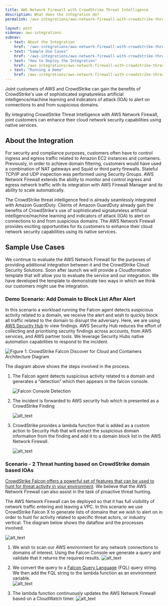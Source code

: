 ```yaml
---
title: AWS Network Firewall with CrowdStrike Threat Intelligence
description: What does the integration do?
permalink: /aws-integrations/aws-network-firewall-with-crowdstrike-threat-intelligence/

layout: post
sidenav: aws-integrations
subnav:
  - text: About the Integration
    href: '/aws-integrations/aws-network-firewall-with-crowdstrike-threat-intelligence/#about-the-integration'
  - text: "Sample Use Cases"
    href: '/aws-integrations/aws-network-firewall-with-crowdstrike-threat-intelligence/#sample-use-cases'
  - text: "How to Deploy the Integration"
    href: /aws-integrations/aws-network-firewall-with-crowdstrike-threat-intelligence/how-to-deploy/
  - text: "Running a Demo"
    href: /aws-integrations/aws-network-firewall-with-crowdstrike-threat-intelligence/running-a-demo/
---
```

<p>Joint customers of AWS and CrowdStrike can gain the benefits of CrowdStrike's use
  of sophisticated signatureless artificial intelligence/machine learning and indicators
  of attack (IOA) to alert on connections to and from suspicious domains.</p>
  <p>By integrating CrowdStrike Threat Intelligence with AWS Network Firewall, joint
  customers can enhance their cloud network security capabilities using native services.</p>



## About the Integration

For security and compliance purposes, customers often have to control ingress and egress traffic related to Amazon EC2 instances and containers.  Previously, in order to achieve domain filtering, customers would have used a combination of NAT gateways and Squid or third party firewalls.  Stateful TCP/IP and UDP inspection was performed using Security Groups.   AWS Network Firewall extends the ability to monitor and control ingress and egress network traffic with its integration with AWS Firewall Manager and its ability to scale automatically.   

The CrowdStrike threat intelligence feed is already seamlessly integrated with Amazon GuardDuty. Clients of Amazon GuardDuty already gain the benefits of CrowdStrike's use of sophisticated signatureless artificial intelligence/machine learning and indicators of attack (IOA) to alert on connections to and from suspicious domains.  The AWS Network Firewall provides exciting opportunities for its customers to enhance their cloud network security capabilities using its native services. 

## Sample Use Cases
We continue to evaluate the AWS Network Firewall for the purposes of providing additional integration between it and the CrowdStrike Cloud Security Solutions.   Soon after launch we will provide a Cloudformation template that will allow you to evaluate the service and our integration.   We have developed the template to demonstrate two ways in which we think our customers might use the integration.

### Demo Scenario: Add Domain to Block List After Alert

In this scenario a workload running the Falcon agent detects suspicious activity related to a domain,  we receive the alert and wish to quickly block all traffic related to the domain to disrupt the adversary.   Here, we are using [AWS Security Hub](https://aws.amazon.com/security-hub/?aws-security-hub-blogs.sort-by=item.additionalFields.createdDate&aws-security-hub-blogs.sort-order=desc) to view findings.  AWS Security Hub reduces the effort of collecting and prioritising security findings across accounts, from AWS services, and AWS partner tools.  We leverage Security Hubs native automation capabilities to respond to the incident.   

 ![Figure 1: CrowdStrike Falcon Discover for Cloud and Containers Architecture Diagram](../../../assets/img/aws-network-firewall/scenario1.png)

The diagram above shows the steps involved in the process.

1. The Falcon agent detects suspicious activity related to a domain and generates a “detection” which then appears in the falcon console.    

    ![Falcon Console Detection](../../../assets/img/aws-network-firewall/detection.png)
2. The incident is forwarded to AWS security hub which is presented as a CrowdStrike Finding


   ![alt_text](../../../assets/img/aws-network-firewall/image3.png "image_tooltip")


3) CrowdStrike provides a lambda function that is added as a custom action to Security Hub that will extract the suspicious domain information from the finding and add it to a domain block list in the AWS Network Firewall.  
    
    ![alt_text](../../../assets/img/aws-network-firewall/image4.png "image_tooltip") 
    


### Scenario - 2  Threat hunting based on CrowdStrike domain based IOAs

[CrowdStrike Falcon offers a powerful set of features that can be used to hunt for threat activity in your environment](https://www.crowdstrike.com/blog/tech-center/hunt-threat-activity-falcon-endpoint-protection/). We believe that the AWS Network Firewall can also assist in the task of proactive threat hunting. 

The AWS Network Firewall can be deployed so that it has full visibility of network traffic entering and leaving a VPC. In this scenario we use CrowdStrike Falcon X to generate lists of domains that we wish to alert on in order to hunt for activity related to specific threat actors, or industry vertical. The diagram below shows the dataflow and the processes involved. 

   ![alt_text](../../../assets/img/aws-network-firewall/scenario2.png "image_tooltip")







1. We wish to scan our AWS environment for any network connections to domains of interest. Using the Falcon Console we generate a query and validate that it returns the required results. 
    ![alt_text](../../../assets/img/aws-network-firewall/image7.png "image_tooltip")

2. We convert the query to a [Falcon Query Language](https://falcon.crowdstrike.com/support/documentation/45/falcon-query-language-fql) (FQL) query string.    We then add the FQL string to the lambda function as an environment variable.   
    ![alt_text](../../../assets/img/aws-network-firewall/image2.png "image_tooltip")
        
3. The lambda function continuously updates the AWS Network Firewall based on a CloudWatch timer.
    ![alt_text](../../../assets/img/aws-network-firewall/image4.png "image_tooltip")

